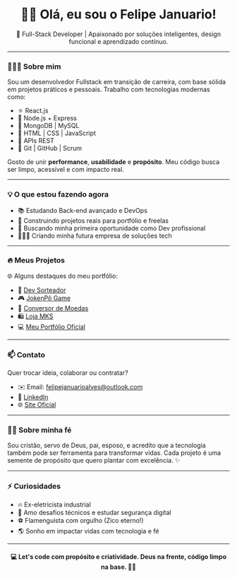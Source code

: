 <h1 align="center">👋🏾 Olá, eu sou o Felipe Januario!</h1>

<p align="center">
  🚀 Full-Stack Developer | Apaixonado por soluções inteligentes, design funcional e aprendizado contínuo.
</p>

---

### 👨🏾‍💻 Sobre mim

Sou um desenvolvedor Fullstack em transição de carreira, com base sólida em projetos práticos e pessoais. Trabalho com tecnologias modernas como:

- ⚛️ React.js
- 🔧 Node.js + Express
- 🧱 MongoDB | MySQL
- 🎨 HTML | CSS | JavaScript
- 🔁 APIs REST
- 🧠 Git | GitHub | Scrum

Gosto de unir **performance**, **usabilidade** e **propósito**. Meu código busca ser limpo, acessível e com impacto real.

---

### 💡 O que estou fazendo agora

- 📚 Estudando Back-end avançado e DevOps
- 🚀 Construindo projetos reais para portfólio e freelas
- 🎯 Buscando minha primeira oportunidade como Dev profissional
- 🧑🏾‍💼 Criando minha futura empresa de soluções tech

---

### 🔥 Meus Projetos

🌐 Alguns destaques do meu portfólio:

- 🎲 [Dev Sorteador](https://dev-sorteador.netlify.app)
- 🎮 [JokenPô Game](https://jokemp.netlify.app)
- 💸 [Conversor de Moedas](https://conversor-de-moedasx.netlify.app)
- 🛍️ [Loja MKS](https://loja-mks-fj.netlify.app)
- 💻 [Meu Portfólio Oficial](https://felipejanuarioalves.com.br)

---

### 📫 Contato

Quer trocar ideia, colaborar ou contratar?

- ✉️ Email: [felipejanuarioalves@outlook.com](mailto:felipejanuarioalves@outlook.com)
- 🔗 [LinkedIn](https://www.linkedin.com/in/felipe-januario/)
- 🌐 [Site Oficial](https://felipejanuarioalves.com.br)

---

### 🙏🏾 Sobre minha fé

Sou cristão, servo de Deus, pai, esposo, e acredito que a tecnologia também pode ser ferramenta para transformar vidas. Cada projeto é uma semente de propósito que quero plantar com excelência. ✨

---

### ⚡ Curiosidades

- 🔥 Ex-eletricista industrial
- 🧩 Amo desafios técnicos e estudar segurança digital
- ⚽ Flamenguista com orgulho (Zico eterno!)
- 🌎 Sonho em impactar vidas com tecnologia e fé

---

<h4 align="center">💻 Let's code com propósito e criatividade. Deus na frente, código limpo na base. 🙌🏾</h4>

